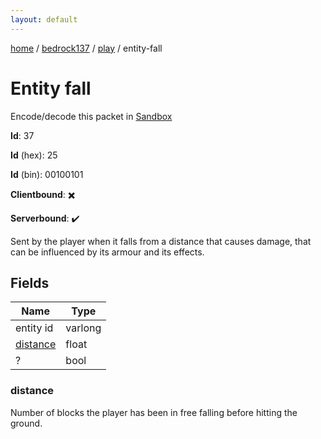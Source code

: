 ```yaml
---
layout: default
---
```


[home](/)  /  [bedrock137](/protocol/bedrock137)  /  [play](/protocol/bedrock137/play)  /  entity-fall

# Entity fall

Encode/decode this packet in [Sandbox](../../../sandbox/bedrock137#play.entity_fall)

**Id**: 37

**Id** (hex): 25

**Id** (bin): 00100101

**Clientbound**: ✖️

**Serverbound**: ✔️

Sent by the player when it falls from a distance that causes damage, that can be influenced by its armour and its effects.

## Fields

Name | Type
---|---
entity id | varlong
[distance](#distance) | float
? | bool

### distance

Number of blocks the player has been in free falling before hitting the ground.

